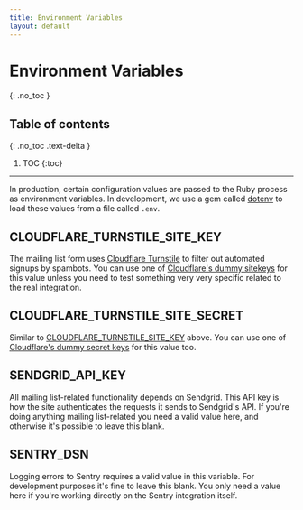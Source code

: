 ```yaml
---
title: Environment Variables
layout: default
---
```


# Environment Variables
{: .no_toc }

## Table of contents
{: .no_toc .text-delta }

1. TOC
{:toc}

---

In production, certain configuration values are passed to the Ruby process as environment variables. In development, we use a gem called [dotenv](https://github.com/bkeepers/dotenv) to load these values from a file called `.env`.

## CLOUDFLARE_TURNSTILE_SITE_KEY

The mailing list form uses [Cloudflare Turnstile](https://www.cloudflare.com/products/turnstile/) to filter out automated signups by spambots. You can use one of [Cloudflare's dummy sitekeys](https://developers.cloudflare.com/turnstile/troubleshooting/testing/) for this value unless you need to test something very very specific related to the real integration.

## CLOUDFLARE_TURNSTILE_SITE_SECRET

Similar to [CLOUDFLARE_TURNSTILE_SITE_KEY](#cloudflare_turnstile_site_key) above. You can use one of [Cloudflare's dummy secret keys](https://developers.cloudflare.com/turnstile/troubleshooting/testing/) for this value too.

## SENDGRID_API_KEY

All mailing list-related functionality depends on Sendgrid. This API key is how the site authenticates the requests it sends to Sendgrid's API. If you're doing anything mailing list-related you need a valid value here, and otherwise it's possible to leave this blank.

## SENTRY_DSN

Logging errors to Sentry requires a valid value in this variable. For development purposes it's fine to leave this blank. You only need a value here if you're working directly on the Sentry integration itself.